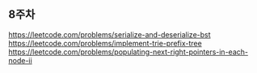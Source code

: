## 8주차
https://leetcode.com/problems/serialize-and-deserialize-bst  
https://leetcode.com/problems/implement-trie-prefix-tree  
https://leetcode.com/problems/populating-next-right-pointers-in-each-node-ii  
